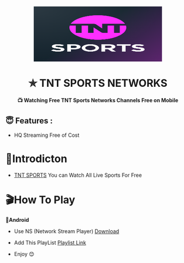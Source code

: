 <p align="center"><img src="https://raw.githubusercontent.com/freedishbhai/TNT-Sports-Channels-Links-Headers/refs/heads/main/images/logo.png" width="350" height="150"></p>

<h1 align='center'>✯ TNT SPORTS NETWORKS</h1>


<h4 align='center'>📺 Watching Free TNT Sports Networks Channels Free on Mobile 

<h2>😇 Features :</h2>

- HQ Streaming Free of Cost <br>

# 📒Introdicton 
* [TNT SPORTS](https://play.google.com/store/apps/details?id=com.bt.btsport) You can Watch All Live Sports For Free



# 🎬How To Play
**📱Android**
* Use NS (Network Stream Player) [Download](https://play.google.com/store/apps/details?id=com.genuine.leone)
* Add This PlayList [Playlist Link](https://raw.githubusercontent.com/byte-capsule/TSports-m3u8-Grabber/main/NS_Player_Tsports_live.m3u)
  
*  Enjoy 😊
 

 
